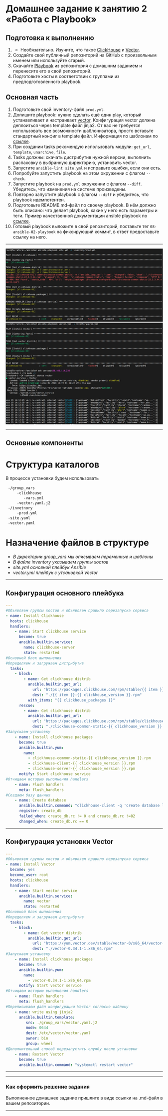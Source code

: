 # Домашнее задание к занятию 2 «Работа с Playbook»

## Подготовка к выполнению

1. * Необязательно. Изучите, что такое [ClickHouse](https://www.youtube.com/watch?v=fjTNS2zkeBs) и [Vector](https://www.youtube.com/watch?v=CgEhyffisLY).
2. Создайте свой публичный репозиторий на GitHub с произвольным именем или используйте старый.
3. Скачайте [Playbook](./playbook/) из репозитория с домашним заданием и перенесите его в свой репозиторий.
4. Подготовьте хосты в соответствии с группами из предподготовленного playbook.

## Основная часть

1. Подготовьте свой inventory-файл `prod.yml`.
2. Допишите playbook: нужно сделать ещё один play, который устанавливает и настраивает [vector](https://vector.dev). Конфигурация vector должна деплоиться через template файл jinja2. От вас не требуется использовать все возможности шаблонизатора, просто вставьте стандартный конфиг в template файл. Информация по шаблонам по [ссылке](https://www.dmosk.ru/instruktions.php?object=ansible-nginx-install).
3. При создании tasks рекомендую использовать модули: `get_url`, `template`, `unarchive`, `file`.
4. Tasks должны: скачать дистрибутив нужной версии, выполнить распаковку в выбранную директорию, установить vector.
5. Запустите `ansible-lint site.yml` и исправьте ошибки, если они есть.
6. Попробуйте запустить playbook на этом окружении с флагом `--check`.
7. Запустите playbook на `prod.yml` окружении с флагом `--diff`. Убедитесь, что изменения на системе произведены.
8. Повторно запустите playbook с флагом `--diff` и убедитесь, что playbook идемпотентен.
9. Подготовьте README.md-файл по своему playbook. В нём должно быть описано: что делает playbook, какие у него есть параметры и теги. Пример качественной документации ansible playbook по [ссылке](https://github.com/opensearch-project/ansible-playbook).
10. Готовый playbook выложите в свой репозиторий, поставьте тег `08-ansible-02-playbook` на фиксирующий коммит, в ответ предоставьте ссылку на него.

___


![Ветка с исходными файлами](https://github.com/MaximovAA/school/blob/main/06-02-playbook.jpg "Пример вывода команд")
![Ветка с исходными файлами](https://github.com/MaximovAA/school/blob/main/06-02-vector.jpg "Пример вывода команд")

___

## **Основные компоненты**  

  # Структура каталогов
В процессе установки будем использовать 
 ```
  -/group_vars  
      -clickhouse  
         -vars.yml  
      -vector.yaml.j2  
  -/invetnory  
      -prod.yml  
  -site.yaml  
  -vector.yaml  
  ```

  # Назначение файлов в структуре
- *В директории group_vars мы описываем переменные и шаблоны*  
- *В файле inventory указываем группы хостов*
- *site.yml основной плейбук Ansible*
- *vector.yml плейбук с утсановкой Vector*
___

## **Конфигурация основного плейбука**
  
```yaml
---
#Объявляем группы хостов и объявляем правило перезапуска сервиса
- name: Install Clickhouse
  hosts: clickhouse
  handlers:
    - name: Start clickhouse service
      become: true
      ansible.builtin.service:
        name: clickhouse-server
        state: restarted
#Основной блок выполнения
#Определяем и загружаем дистрибутив
  tasks:
    - block:
        - name: Get clickhouse distrib
          ansible.builtin.get_url:
            url: "https://packages.clickhouse.com/rpm/stable/{{ item }}-{{ clickhouse_version }}.noarch.rpm"
            dest: "./{{ item }}-{{ clickhouse_version }}.rpm"
          with_items: "{{ clickhouse_packages }}"
      rescue:
        - name: Get clickhouse distrib
          ansible.builtin.get_url:
            url: "https://packages.clickhouse.com/rpm/stable/clickhouse-common-static-{{ clickhouse_version }}.x86_64.rpm"
            dest: "./clickhouse-common-static-{{ clickhouse_version }}.rpm"
#Запускаем установку
    - name: Install clickhouse packages
      become: true
      ansible.builtin.yum:
        name:
          - clickhouse-common-static-{{ clickhouse_version }}.rpm
          - clickhouse-client-{{ clickhouse_version }}.rpm
          - clickhouse-server-{{ clickhouse_version }}.rpm
      notify: Start clickhouse service
#Отчищаем историю выполнения handlers
    - name: Flush handlers
      meta: flush_handlers
#Создаем базу данных
    - name: Create database
      ansible.builtin.command: "clickhouse-client -q 'create database logs;'"
      register: create_db
      failed_when: create_db.rc != 0 and create_db.rc !=82
      changed_when: create_db.rc == 0

```
___

## **Конфигурация установки Vector**
```yaml
---
#Объявляем группы хостов и объявляем правило перезапуска сервиса
- name: Install Vector
  become: yes
  become_user: root
  hosts: clickhouse
  handlers:
    - name: Start vector service
      ansible.builtin.service:
        name: vector
        state: restarted
#Основной блок выполнения
#Определяем и загружаем дистрибутив
  tasks:
    - block:
        - name: Get vector distrib
          ansible.builtin.get_url:
            url: "https://yum.vector.dev/stable/vector-0/x86_64/vector-0.34.1-1.x86_64.rpm"
            dest: "./vector-0.34.1-1.x86_64.rpm"
#Запускаем установку
    - name: Install clickhouse packages
      become: true
      ansible.builtin.yum:
        name:
          - vector-0.34.1-1.x86_64.rpm
      notify: Start vector service
#Отчищаем историю выполнения handlers
    - name: Flush handlers
      meta: flush_handlers
#Переписываем файл конфигурации Vector согласно шаблону
    - name: write using jinja2
      ansible.builtin.template:
         src: ./group_vars/vector.yaml.j2
         mode: 0644
         dest: /etc/vector/vector.yaml
         owner: bin
         group: wheel
#Дополнительный способ перезапустить службу после установки
    - name: Restart Vector
      become: true
      ansible.builtin.command: "systemctl restart vector"
```
___



---

### Как оформить решение задания

Выполненное домашнее задание пришлите в виде ссылки на .md-файл в вашем репозитории.

---
